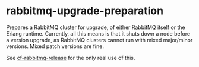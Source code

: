 # rabbitmq-upgrade-preparation

Prepares a RabbitMQ cluster for upgrade, of either RabbitMQ itself or the Erlang runtime. Currently, all this means is that it shuts down a node before a version upgrade, as RabbitMQ clusters cannot run with mixed major/minor versions. Mixed patch versions are fine.

See [cf-rabbitmq-release](https://github.com/pivotal-cf/cf-rabbitmq-release) for the only real use of this.
